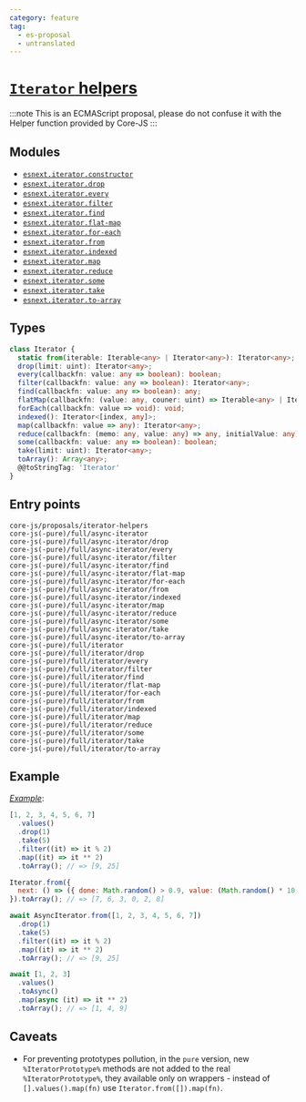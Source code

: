 ```yaml
---
category: feature
tag:
  - es-proposal
  - untranslated
---
```


# [`Iterator` helpers](https://github.com/tc39/proposal-iterator-helpers)

:::note
This is an ECMAScript proposal, please do not confuse it with the Helper function provided by Core-JS
:::

## Modules

- [`esnext.iterator.constructor`](https://github.com/zloirock/core-js/blob/master/packages/core-js/modules/esnext.iterator.constructor.js)
- [`esnext.iterator.drop`](https://github.com/zloirock/core-js/blob/master/packages/core-js/modules/esnext.iterator.drop.js)
- [`esnext.iterator.every`](https://github.com/zloirock/core-js/blob/master/packages/core-js/modules/esnext.iterator.every.js)
- [`esnext.iterator.filter`](https://github.com/zloirock/core-js/blob/master/packages/core-js/modules/esnext.iterator.filter.js)
- [`esnext.iterator.find`](https://github.com/zloirock/core-js/blob/master/packages/core-js/modules/esnext.iterator.find.js)
- [`esnext.iterator.flat-map`](https://github.com/zloirock/core-js/blob/master/packages/core-js/modules/esnext.iterator.flat-map.js)
- [`esnext.iterator.for-each`](https://github.com/zloirock/core-js/blob/master/packages/core-js/modules/esnext.iterator.for-each.js)
- [`esnext.iterator.from`](https://github.com/zloirock/core-js/blob/master/packages/core-js/modules/esnext.iterator.from.js)
- [`esnext.iterator.indexed`](https://github.com/zloirock/core-js/blob/master/packages/core-js/modules/esnext.iterator.indexed.js)
- [`esnext.iterator.map`](https://github.com/zloirock/core-js/blob/master/packages/core-js/modules/esnext.iterator.map.js)
- [`esnext.iterator.reduce`](https://github.com/zloirock/core-js/blob/master/packages/core-js/modules/esnext.iterator.reduce.js)
- [`esnext.iterator.some`](https://github.com/zloirock/core-js/blob/master/packages/core-js/modules/esnext.iterator.some.js)
- [`esnext.iterator.take`](https://github.com/zloirock/core-js/blob/master/packages/core-js/modules/esnext.iterator.take.js)
- [`esnext.iterator.to-array`](https://github.com/zloirock/core-js/blob/master/packages/core-js/modules/esnext.iterator.to-array.js)

## Types

```ts
class Iterator {
  static from(iterable: Iterable<any> | Iterator<any>): Iterator<any>;
  drop(limit: uint): Iterator<any>;
  every(callbackfn: value: any => boolean): boolean;
  filter(callbackfn: value: any => boolean): Iterator<any>;
  find(callbackfn: value: any => boolean): any;
  flatMap(callbackfn: (value: any, couner: uint) => Iterable<any> | Iterator<any>): Iterator<any>;
  forEach(callbackfn: value => void): void;
  indexed(): Iterator<[index, any]>;
  map(callbackfn: value => any): Iterator<any>;
  reduce(callbackfn: (memo: any, value: any) => any, initialValue: any): any;
  some(callbackfn: value: any => boolean): boolean;
  take(limit: uint): Iterator<any>;
  toArray(): Array<any>;
  @@toStringTag: 'Iterator'
}
```

## Entry points

```
core-js/proposals/iterator-helpers
core-js(-pure)/full/async-iterator
core-js(-pure)/full/async-iterator/drop
core-js(-pure)/full/async-iterator/every
core-js(-pure)/full/async-iterator/filter
core-js(-pure)/full/async-iterator/find
core-js(-pure)/full/async-iterator/flat-map
core-js(-pure)/full/async-iterator/for-each
core-js(-pure)/full/async-iterator/from
core-js(-pure)/full/async-iterator/indexed
core-js(-pure)/full/async-iterator/map
core-js(-pure)/full/async-iterator/reduce
core-js(-pure)/full/async-iterator/some
core-js(-pure)/full/async-iterator/take
core-js(-pure)/full/async-iterator/to-array
core-js(-pure)/full/iterator
core-js(-pure)/full/iterator/drop
core-js(-pure)/full/iterator/every
core-js(-pure)/full/iterator/filter
core-js(-pure)/full/iterator/find
core-js(-pure)/full/iterator/flat-map
core-js(-pure)/full/iterator/for-each
core-js(-pure)/full/iterator/from
core-js(-pure)/full/iterator/indexed
core-js(-pure)/full/iterator/map
core-js(-pure)/full/iterator/reduce
core-js(-pure)/full/iterator/some
core-js(-pure)/full/iterator/take
core-js(-pure)/full/iterator/to-array
```

## Example

[_Example_](https://is.gd/P7YLCq):

```js
[1, 2, 3, 4, 5, 6, 7]
  .values()
  .drop(1)
  .take(5)
  .filter((it) => it % 2)
  .map((it) => it ** 2)
  .toArray(); // => [9, 25]

Iterator.from({
  next: () => ({ done: Math.random() > 0.9, value: (Math.random() * 10) | 0 }),
}).toArray(); // => [7, 6, 3, 0, 2, 8]

await AsyncIterator.from([1, 2, 3, 4, 5, 6, 7])
  .drop(1)
  .take(5)
  .filter((it) => it % 2)
  .map((it) => it ** 2)
  .toArray(); // => [9, 25]

await [1, 2, 3]
  .values()
  .toAsync()
  .map(async (it) => it ** 2)
  .toArray(); // => [1, 4, 9]
```

## Caveats

- For preventing prototypes pollution, in the `pure` version, new `%IteratorPrototype%` methods are not added to the real `%IteratorPrototype%`, they available only on wrappers - instead of `[].values().map(fn)` use `Iterator.from([]).map(fn)`.
